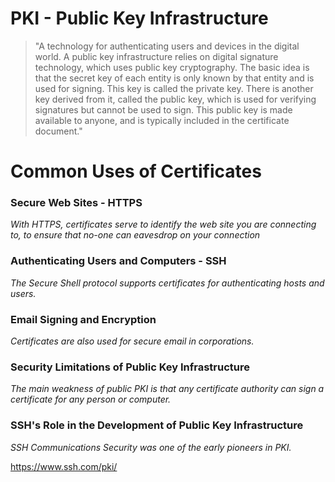 # PKI - Public Key Infrastructure
> "A technology for authenticating users and devices in the digital world.
A public key infrastructure relies on digital signature technology, which uses
public key cryptography. The basic idea is that the secret key of each entity 
is only known by that entity and is used for signing. This key is called the 
private key. There is another key derived from it, called the public key, which 
is used for verifying signatures but cannot be used to sign. This public key is 
made available to anyone, and is typically included in the certificate document."

# Common Uses of Certificates
### Secure Web Sites - HTTPS
_With HTTPS, certificates serve to identify the web site you are connecting to, 
to ensure that no-one can eavesdrop on your connection_
### Authenticating Users and Computers - SSH
_The Secure Shell protocol supports certificates for authenticating hosts and users._
### Email Signing and Encryption
_Certificates are also used for secure email in corporations._
### Security Limitations of Public Key Infrastructure
_The main weakness of public PKI is that any certificate authority can sign a certificate for any person or computer._
### SSH's Role in the Development of Public Key Infrastructure
_SSH Communications Security was one of the early pioneers in PKI._

https://www.ssh.com/pki/
